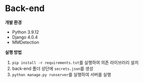 # **Back-end**

**개발 환경**
- Python 3.9.12
- Django 4.0.4 
- MMDetection

**실행 방법**
1. `pip install -r requirements.txt`를 실행하여 의존 라이브러리 설치
2. back-end 폴더 상단에 `secrets.json`를 생성
3. `python manage.py runserver`를 실행하여 서버를 실행 

